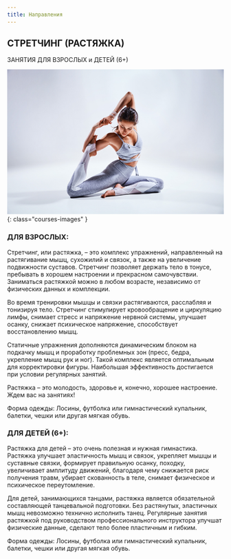 ```yaml
---
title: Направления
---
```


## СТРЕТЧИНГ (РАСТЯЖКА)

ЗАНЯТИЯ ДЛЯ ВЗРОСЛЫХ и ДЕТЕЙ (6+)

![Изображение стретчинга](/images/courses/stratching.jpg){: class="courses-images" }

### ДЛЯ ВЗРОСЛЫХ:

Стретчинг, или растяжка, –  это комплекс упражнений, направленный на растягивание мышц, сухожилий и связок,  а также на увеличение подвижности суставов. Стретчинг позволяет держать тело в тонусе, пребывать в хорошем настроении и прекрасном самочувствии. Заниматься растяжкой можно в любом возрасте, независимо от физических данных и комплекции.

Во время тренировки мышцы и связки растягиваются, расслабляя и тонизируя тело. Стретчинг стимулирует кровообращение и циркуляцию лимфы, снимает стресс и напряжение нервной системы, улучшает осанку, снижает психическое напряжение, способствует восстановлению мышц. 

Статичные упражнения дополняются динамическим блоком на подкачку мышц и проработку проблемных зон (пресс, бедра, укрепление мышц рук и ног). Такой комплекс является оптимальным для корректировки фигуры. Наибольшая эффективность достигается при условии регулярных занятий.

Растяжка – это молодость, здоровье и, конечно, хорошее настроение. Ждем вас на занятиях! 

Форма одежды: Лосины, футболка или гимнастический купальник, балетки, чешки или другая мягкая обувь. 
 
### ДЛЯ ДЕТЕЙ (6+):

Растяжка для детей – это очень полезная и нужная гимнастика. Растяжка улучшает эластичность мышц и связок, укрепляет мышцы и суставные связки, формирует правильную осанку, походку, увеличивает амплитуду движений, благодаря чему снижается риск получения травм, убирает скованность в теле, снимает физическое и психическое переутомление.

Для детей, занимающихся танцами, растяжка является обязательной составляющей танцевальной подготовки. Без растянутых, эластичных мышц невозможно технично исполнить танец. Регулярные занятия растяжкой под руководством профессионального инструктора улучшат физические  данные, сделают тело более пластичным и гибким.

Форма одежды: Лосины, футболка или гимнастический купальник, балетки, чешки или другая мягкая обувь. 
 
